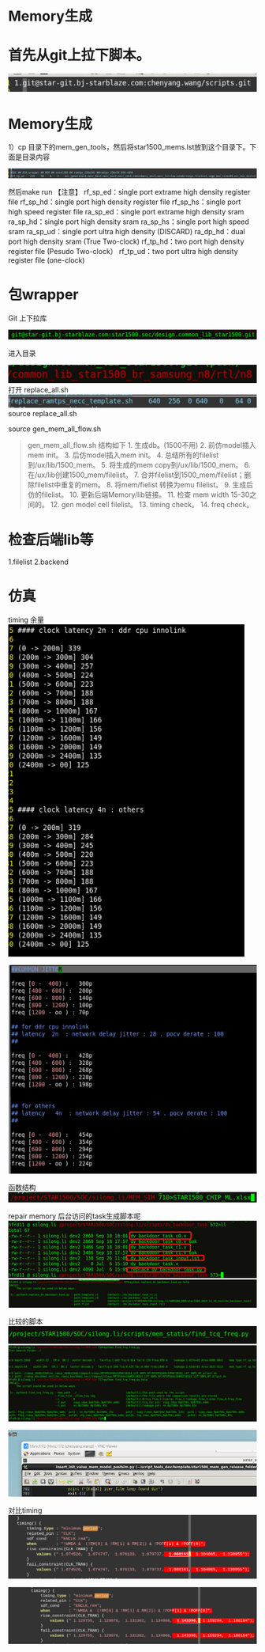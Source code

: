 # Memory生成
# 首先从git上拉下脚本。
  ![](vx_images/515775713237259.png)
# Memory生成
1）cp 目录下的mem_gen_tools，然后将star1500_mems.lst放到这个目录下。下面是目录内容

![](vx_images/302795813257425.png)

然后make run
【注意】
rf_sp_ed：single port extrame high density register file
rf_sp_hd：single port high density register file
rf_sp_hs：single port high speed register file
ra_sp_ed：single port extrame high density sram
ra_sp_hd：single port high density sram
ra_sp_hs：single port high speed sram
ra_sp_ud：single port ultra high density (DISCARD)
ra_dp_hd：dual port high density sram (True Two-clock)
rf_tp_hd：two port high density register file (Pesudo Two-clock）
rf_tp_ud：two port ultra high density register file (one-clock)


# 包wrapper
Git 上下拉库

![](vx_images/359875813250094.png)
 
进入目录

![](vx_images/431905813246649.png)
打开 replace_all.sh
 ![](vx_images/501285813242403.png)
source replace_all.sh


source gen_mem_all_flow.sh
>  gen_mem_all_flow.sh 结构如下
    1. 生成db。(1500不用)
    2. 前仿model插入mem init。
    3. 后仿model插入mem init。
    4. 总结所有的filelist到/ux/lib/1500_mem。
    5. 将生成的mem copy到/ux/lib/1500_mem。
    6. 在/ux/lib创建1500_mem/filelist。
    7. 合并filelist到1500_mem/filelist；删除filelist中重复的mem。
    8. 将mem/fielist 转换为emu filelist。
    9. 生成后仿的filelist。
    10. 更新后端Memory/lib链接。
    11. 检查 mem width 15-30之间的。
    12. gen model cell filelist。
    13. timing check。
    14. freq check。


# 检查后端lib等
1.filelist
2.backend


#	仿真

timing 余量
![](vx_images/193632111230968.png)

![](vx_images/94590916231165.png)


函数结构
![](vx_images/489132111249394.png)

repair memory 后台访问的task生成脚本呢
![](vx_images/151902211237261.png)
![](vx_images/216622211257427.png)


比较的脚本
![](vx_images/426082211250096.png)
![](vx_images/481582211246651.png)


![](vx_images/178785711242405.png)


对比timing
![](vx_images/434133116237262.png)

![](vx_images/594793116257428.png)